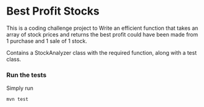 # Best Profit Stocks

This is a coding challenge project to Write an efficient function that takes an array of stock prices and returns the best profit could have been made from 1 purchase and 1 sale of 1 stock.

Contains a StockAnalyzer class with the required function, along with a test class.

### Run the tests

Simply run

`mvn test`

